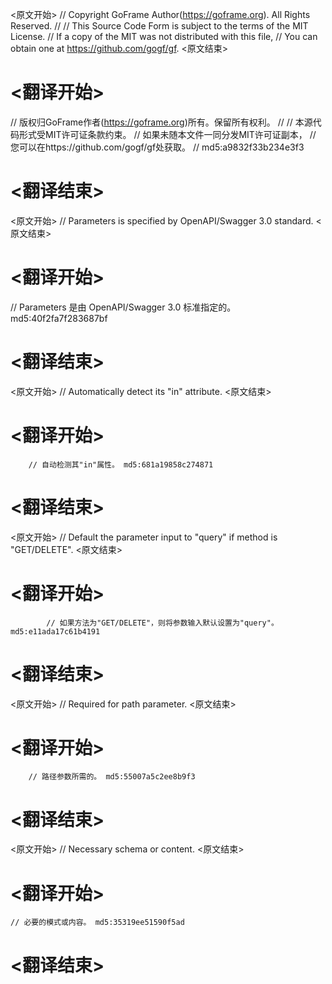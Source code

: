 
<原文开始>
// Copyright GoFrame Author(https://goframe.org). All Rights Reserved.
//
// This Source Code Form is subject to the terms of the MIT License.
// If a copy of the MIT was not distributed with this file,
// You can obtain one at https://github.com/gogf/gf.
<原文结束>

# <翻译开始>
// 版权归GoFrame作者(https://goframe.org)所有。保留所有权利。
//
// 本源代码形式受MIT许可证条款约束。
// 如果未随本文件一同分发MIT许可证副本，
// 您可以在https://github.com/gogf/gf处获取。
// md5:a9832f33b234e3f3
# <翻译结束>


<原文开始>
// Parameters is specified by OpenAPI/Swagger 3.0 standard.
<原文结束>

# <翻译开始>
// Parameters 是由 OpenAPI/Swagger 3.0 标准指定的。 md5:40f2fa7f283687bf
# <翻译结束>


<原文开始>
// Automatically detect its "in" attribute.
<原文结束>

# <翻译开始>
		// 自动检测其"in"属性。 md5:681a19858c274871
# <翻译结束>


<原文开始>
// Default the parameter input to "query" if method is "GET/DELETE".
<原文结束>

# <翻译开始>
			// 如果方法为"GET/DELETE"，则将参数输入默认设置为"query"。 md5:e11ada17c61b4191
# <翻译结束>


<原文开始>
// Required for path parameter.
<原文结束>

# <翻译开始>
		// 路径参数所需的。 md5:55007a5c2ee8b9f3
# <翻译结束>


<原文开始>
// Necessary schema or content.
<原文结束>

# <翻译开始>
	// 必要的模式或内容。 md5:35319ee51590f5ad
# <翻译结束>

